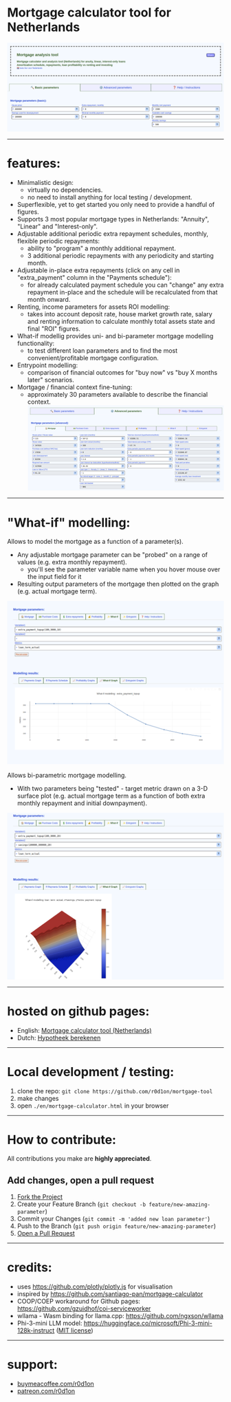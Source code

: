 # Mortgage calculator tool for Netherlands

![Tool screenshot](images/screenshot.png)

---
# features:

* Minimalistic design:
    - virtually no dependencies.
    - no need to install anything for local testing / development.
* Superflexible, yet to get started you only need to provide a handful of figures.
* Supports 3 most popular mortgage types in Netherlands: "Annuity", "Linear" and "Interest-only".
* Adjustable additional periodic extra repayment schedules, monthly, flexible periodic repayments:
    - ability to "program" a monthly additional repayment.
    - 3 additional periodic repayments with any periodicity and starting month.
* Adjustable in-place extra repayments (click on any cell in "extra_payment" column in the "Payments schedule"):
    - for already calculated payment schedule you can "change" any extra repayment in-place and the schedule will be recalculated from that month onward.
* Renting, income parameters for assets ROI modelling:
    - takes into account deposit rate, house market growth rate, salary and renting information to calculate monthly total assets state and final "ROI" figures.
* What-if modellig provides uni- and bi-parameter mortgage modelling functionality:
    - to test different loan parameters and to find the most convenient/profitable mortgage configuration.
* Entrypoint modelling:
    - comparison of financial outcomes for "buy now" vs "buy X months later" scenarios.
* Mortgage / financial context fine-tuning:
    - approximately 30 parameters available to describe the financial context.
![Advanced parameters](images/screenshot2.png)


---
# "What-if" modelling:

Allows to model the mortgage as a function of a parameter(s).
* Any adjustable mortgage parameter can be "probed" on a range of values (e.g. extra monthly repayment).
    - you'll see the parameter variable name when you hover mouse over the input field for it
* Resulting output parameters of the mortgage then plotted on the graph (e.g. actual mortgage term).

![what-if analysis, 2d](images/screenshot-whatif.png)

Allows bi-parametric mortgage modelling.
* With two parameters being "tested" - target metric drawn on a 3-D surface plot (e.g. actual mortgage term as a function of both extra monthly repayment and initial downpayment).

![what-if analysis, 3d](images/screenshot-whatif2.png)


---
# hosted on github pages:

 * English: [Mortgage calculator tool (Netherlands)](https://hypotheek-bereken.com/)
 * Dutch: [Hypotheek berekenen](https://hypotheek-bereken.com/nl/rekenmachine.html)


---
# Local development / testing:

1. clone the repo: `git clone https://github.com/r0d1on/mortgage-tool`
2. make changes
3. open `./en/mortgage-calculator.html` in your browser


---
# How to contribute:

All contributions you make are **highly appreciated**.


## Add changes, open a pull request

1. [Fork the Project](https://docs.github.com/articles/fork-a-repo) 
2. Create your Feature Branch (`git checkout -b feature/new-amazing-parameter`)
3. Commit your Changes (`git commit -m 'added new loan parameter'`)
4. Push to the Branch (`git push origin feature/new-amazing-parameter`)
5. [Open a Pull Request](https://docs.github.com/articles/using-pull-requests)


---
# credits:

 * uses https://github.com/plotly/plotly.js for visualisation
 * inspired by https://github.com/santiago-pan/mortgage-calculator
 * COOP/COEP workaround for Github pages: https://github.com/gzuidhof/coi-serviceworker
 * wllama - Wasm binding for llama.cpp: https://github.com/ngxson/wllama
 * Phi-3-mini LLM model: https://huggingface.co/microsoft/Phi-3-mini-128k-instruct ([MIT  license](https://huggingface.co/microsoft/Phi-3-mini-128k-instruct/resolve/main/LICENSE))


---
# support:

 * [buymeacoffee.com/r0d1on](https://buymeacoffee.com/r0d1on)
 * [patreon.com/r0d1on](https://patreon.com/r0d1on)



